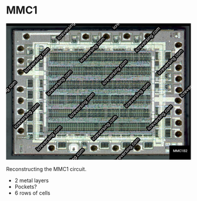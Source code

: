 # MMC1

![MMC1B2_top.jpg](imgstore\MMC1B2_top.jpg)

Reconstructing the MMC1 circuit.

- 2 metal layers
- Pockets?
- 6 rows of cells

